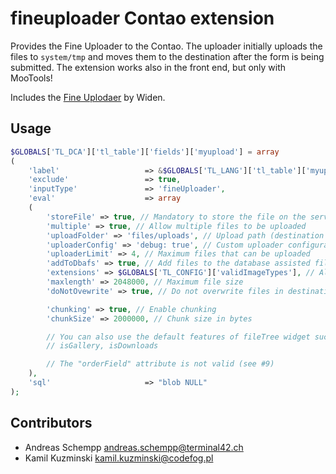 fineuploader Contao extension
=============================

Provides the Fine Uploader to the Contao. The uploader initially uploads the files to ```system/tmp``` and moves them to the destination after the form is being submitted. The extension works also in the front end, but only with MooTools!

Includes the [Fine Uplodaer](http://fineuploader.com/) by Widen.

Usage
-------------------
```php
$GLOBALS['TL_DCA']['tl_table']['fields']['myupload'] = array
(
    'label'                   => &$GLOBALS['TL_LANG']['tl_table']['myupload'],
    'exclude'                 => true,
    'inputType'               => 'fineUploader',
    'eval'                    => array
    (
        'storeFile' => true, // Mandatory to store the file on the server
        'multiple' => true, // Allow multiple files to be uploaded
        'uploadFolder' => 'files/uploads', // Upload path (destination folder)
        'uploaderConfig' => 'debug: true', // Custom uploader configuration (JSON)
        'uploaderLimit' => 4, // Maximum files that can be uploaded
        'addToDbafs' => true, // Add files to the database assisted file system
        'extensions' => $GLOBALS['TL_CONFIG']['validImageTypes'], // Allowed extension types
        'maxlength' => 2048000, // Maximum file size
        'doNotOvewrite' => true, // Do not overwrite files in destination folder

        'chunking' => true, // Enable chunking
        'chunkSize' => 2000000, // Chunk size in bytes

        // You can also use the default features of fileTree widget such as:
        // isGallery, isDownloads

        // The "orderField" attribute is not valid (see #9)
    ),
    'sql'                     => "blob NULL"
);
```

Contributors
-------------------

* Andreas Schempp <andreas.schempp@terminal42.ch>
* Kamil Kuzminski <kamil.kuzminski@codefog.pl>
